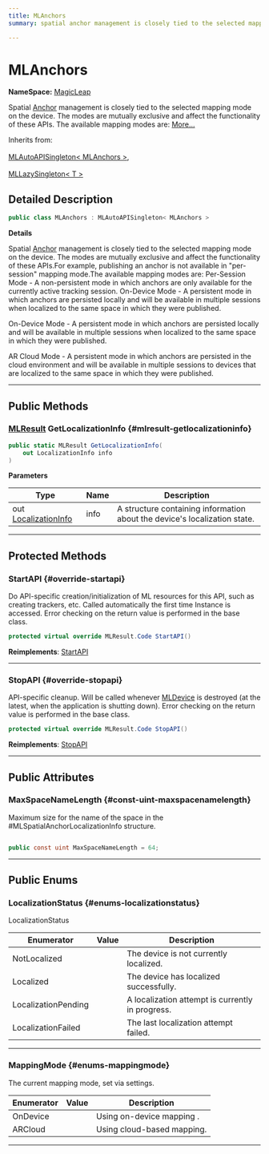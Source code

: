 ```yaml
---
title: MLAnchors
summary: spatial anchor management is closely tied to the selected mapping mode on the device. the modes are mutually exclusive and affect the functionality of these apis. the available mapping modes are 

---
```


# MLAnchors



**NameSpace:** 
[MagicLeap](/versioned_docs/version-22-Mar-2023/unity-api/api/UnityEngine.XR.MagicLeap/UnityEngine.XR.MagicLeap.md) 


Spatial [Anchor](/versioned_docs/version-22-Mar-2023/unity-api/api/UnityEngine.XR.MagicLeap/MLAnchors/UnityEngine.XR.MagicLeap.MLAnchors.Anchor.md) management is closely tied to the selected mapping mode on the device. The modes are mutually exclusive and affect the functionality of these APIs. The available mapping modes are:   [More...](#detailed-description)  


Inherits from: <br></br>[MLAutoAPISingleton< MLAnchors >](/versioned_docs/version-22-Mar-2023/unity-api/api/UnityEngine.XR.MagicLeap/UnityEngine.XR.MagicLeap.MLAutoAPISingleton.md),<br></br>[MLLazySingleton< T >](/versioned_docs/version-22-Mar-2023/unity-api/api/UnityEngine.XR.MagicLeap/UnityEngine.XR.MagicLeap.MLLazySingleton.md)



## Detailed Description

```csharp
public class MLAnchors : MLAutoAPISingleton< MLAnchors > 
```


**Details**

Spatial [Anchor](/versioned_docs/version-22-Mar-2023/unity-api/api/UnityEngine.XR.MagicLeap/MLAnchors/UnityEngine.XR.MagicLeap.MLAnchors.Anchor.md) management is closely tied to the selected mapping mode on the device. The modes are mutually exclusive and affect the functionality of these APIs.For example, publishing an anchor is not available in "per-session" mapping mode.The available mapping modes are: Per-Session Mode - A non-persistent mode in which anchors are only available for the currently active tracking session. On-Device Mode - A persistent mode in which anchors are persisted locally and will be available in multiple sessions when localized to the same space in which they were published. 

On-Device Mode - A persistent mode in which anchors are persisted locally and will be available in multiple sessions when localized to the same space in which they were published.

AR Cloud Mode - A persistent mode in which anchors are persisted in the cloud environment and will be available in multiple sessions to devices that are localized to the same space in which they were published.





-----------



## Public Methods

### [MLResult](/versioned_docs/version-22-Mar-2023/unity-api/api/UnityEngine.XR.MagicLeap/UnityEngine.XR.MagicLeap.MLResult.md) GetLocalizationInfo {#mlresult-getlocalizationinfo}

```csharp
public static MLResult GetLocalizationInfo(
    out LocalizationInfo info
)
```


**Parameters**

| Type | Name  | Description  | 
|--|--|--|
| out [LocalizationInfo](/versioned_docs/version-22-Mar-2023/unity-api/api/UnityEngine.XR.MagicLeap/MLAnchors/UnityEngine.XR.MagicLeap.MLAnchors.LocalizationInfo.md) |info|A structure containing information about the device's localization state. |






-----------

## Protected Methods

### StartAPI {#override-startapi}

Do API-specific creation/initialization of ML resources for this API, such as creating trackers, etc. Called automatically the first time  Instance  is accessed. Error checking on the return value is performed in the base class. 

```csharp
protected virtual override MLResult.Code StartAPI()
```




**Reimplements**: [StartAPI](/versioned_docs/version-22-Mar-2023/unity-api/api/UnityEngine.XR.MagicLeap/UnityEngine.XR.MagicLeap.MLAutoAPISingleton.md#abstract-startapi)



-----------

### StopAPI {#override-stopapi}

API-specific cleanup. Will be called whenever [MLDevice](/versioned_docs/version-22-Mar-2023/unity-api/api/UnityEngine.XR.MagicLeap/UnityEngine.XR.MagicLeap.MLDevice.md) is destroyed (at the latest, when the application is shutting down). Error checking on the return value is performed in the base class. 

```csharp
protected virtual override MLResult.Code StopAPI()
```




**Reimplements**: [StopAPI](/versioned_docs/version-22-Mar-2023/unity-api/api/UnityEngine.XR.MagicLeap/UnityEngine.XR.MagicLeap.MLAutoAPISingleton.md#abstract-stopapi)



-----------

## Public Attributes

### MaxSpaceNameLength {#const-uint-maxspacenamelength}

Maximum size for the name of the space in the #MLSpatialAnchorLocalizationInfo structure. 

```csharp

public const uint MaxSpaceNameLength = 64;

```






-----------

## Public Enums

### LocalizationStatus {#enums-localizationstatus}

LocalizationStatus 

| Enumerator | Value | Description |
| ---------- | ----- | ----------- |
| NotLocalized | | The device is not currently localized.   |
| Localized | | The device has localized successfully.   |
| LocalizationPending | | A localization attempt is currently in progress.   |
| LocalizationFailed | | The last localization attempt failed.   |








-----------

### MappingMode {#enums-mappingmode}

The current mapping mode, set via settings. 

| Enumerator | Value | Description |
| ---------- | ----- | ----------- |
| OnDevice | | Using on-device mapping .   |
| ARCloud | | Using cloud-based mapping.   |








-----------


